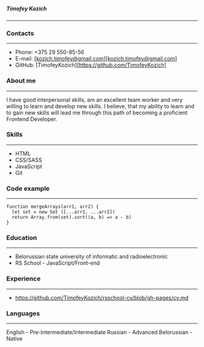##### Timofey Kozich
*******************

### Contacts
*******************
* Phone: +375 29 550-85-56
* E-mail: [kozich.timofey@gmail.com][kozich.timofey@gmail.com]
* GitHub: [TimofeyKozich][https://github.com/TimofeyKozich]

### About me
********************
I have good interpersonal skills, am an excellent team worker and very willing to learn and develop new skills.
I believe, that my ability to learn and to gain new skills will lead me through this path of becoming a proficient Frontend Developer.

### Skills
********************
* HTML
* CSS/SASS
* JavaScript
* Git

### Code example
*******************
```
function mergeArrays(arr1, arr2) {
  let set = new Set ([...arr1, ...arr2])
  return Array.from(set).sort((a, b) => a - b)
}
```

### Education
********************
* Belorussian state university of informatic and radioelectronic
* RS School - JavaScript/Front-end

### Experience
********************
* https://github.com/TimofeyKozich/rsschool-cv/blob/gh-pages/cv.md

### Languages
*******************
English - Pre-Intermediate/Intermediate
Russian - Advanced
Belorussian - Native
